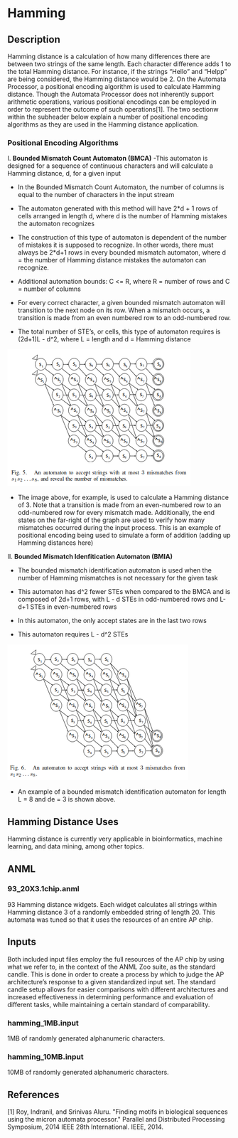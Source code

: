 # **Hamming**

## **Description**
Hamming distance is a calculation of how many differences there are between two strings of the same length. Each character difference adds 1 to the total Hamming distance. For instance, if the strings “Hello” and “Helpp” are being considered, the Hamming distance would be 2. On the Automata Processor, a positional encoding algorithm is used to calculate Hamming distance. Though the Automata Processor does not inherently support arithmetic operations, various positional encodings can be employed in order to represent the outcome of such operations[1]. The two sectionw within the subheader below explain a number of positional encoding algorithms as they are used in the Hamming distance application. 


### **Positional Encoding Algorithms**
I. **Bounded Mismatch Count Automaton (BMCA)**
-This automaton is designed for a sequence of continuous characters and will calculate a Hamming distance, d, for a given input

- In the Bounded Mismatch Count Automaton, the number of columns is equal to the number of characters in the input stream

- The automaton generated with this method will have 2*d + 1 rows of cells arranged in length d, where d is the number of Hamming mistakes the automaton recognizes

- The construction of this type of automaton is dependent of the number of mistakes it is supposed to recognize. In other words, there must always be 2*d+1 rows in every bounded mismatch automaton, where d = the number of Hamming distance mistakes the automaton can recognize.

- Additional automation bounds:  C <= R, where R = number of rows and C = number of columns

- For every correct character, a given bounded mismatch automaton will transition to the next node on its row. When a mismatch occurs, a transition is made from an even numbered row to an odd-numbered row. 

- The total number of STE’s, or cells, this type of automaton requires is (2d+1)L - d^2, where L = length and d = Hamming distance 


![](images/hamming1.png?raw=true)

- The image above, for example, is used to calculate a Hamming distance of 3. Note that a transition is made from an even-numbered row to an odd-numbered row for every mismatch made. Additionally, the end states on the far-right of the graph are used to verify how many mismatches occurred during the input process. This is an example of positional encoding being used to simulate a form of addition (adding up Hamming distances here)

II. **Bounded Mismatch Idenfitication Automaton (BMIA)**
- The bounded mismatch identification automaton is used when the number of Hamming mismatches is not necessary for the given task

- This automaton has d^2 fewer STEs when compared to the BMCA and is composed of 2d+1 rows, with L - d STEs in odd-numbered rows and L-d+1 STEs in even-numbered rows

- In this automaton, the only accept states are in the last two rows 

- This automaton requires L - d^2 STEs

![](images/hamming2.png?raw=true)

- An example of a bounded mismatch identification automaton for length L = 8 and de = 3 is shown above.


## **Hamming Distance Uses**
Hamming distance is currently very applicable in bioinformatics, machine learning, and data mining, among other topics.

## ANML
### 93_20X3.1chip.anml
93 Hamming distance widgets. Each widget calculates all strings within Hamming distance 3 of a randomly embedded string of length 20. This automata was tuned so that it uses the resources of an entire AP chip.

## Inputs
Both included input files employ the full resources of the AP chip by using what we refer to, in the context of the ANML Zoo suite, as the standard candle. This is done in order to create a process by which to judge the AP architecture’s response to a given standardized input set. The standard candle setup allows for easier comparisons with different architectures and increased effectiveness in determining performance and evaluation of different tasks, while maintaining a certain standard of comparability.

### hamming_1MB.input
1MB of randomly generated alphanumeric characters.

### hamming_10MB.input
10MB of randomly generated alphanumeric characters.

## References
[1] Roy, Indranil, and Srinivas Aluru. "Finding motifs in biological sequences using the micron automata processor." Parallel and Distributed Processing Symposium, 2014 IEEE 28th International. IEEE, 2014.


